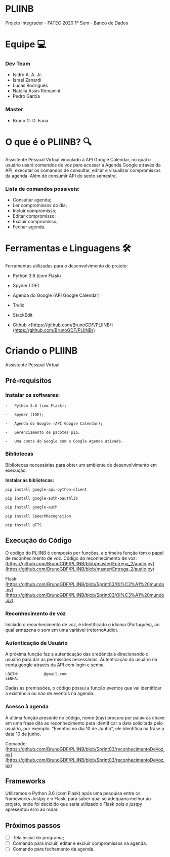 # PLIINB
Projeto Integrador - FATEC 2020 1º Sem - Banco de Dados
# [](https://github.com/BrunoGDF/PLIINB/blob/master/README.md#equipe--)[](https://github.com/BrunoGDF/PLIINB/blob/master/README.md#equipe--)**Equipe  💻**
### [](https://github.com/BrunoGDF/PLIINB/blob/master/README.md#dev-team)[](https://github.com/BrunoGDF/PLIINB/blob/master/README.md#dev-team)**Dev Team**
-   Isidro A. A. Jr.
-   Israel Zanardi
-   Lucas Rodrigues
-   Natália Assis Romanini
-   Pedro Garcia
### [](https://github.com/BrunoGDF/PLIINB/blob/master/README.md#master)[](https://github.com/BrunoGDF/PLIINB/blob/master/README.md#master)**Master**
-   Bruno G. D. Faria
# [](https://github.com/BrunoGDF/PLIINB/blob/master/README.md#o-que-%C3%A9-o-pliinb--)[](https://github.com/BrunoGDF/PLIINB/blob/master/README.md#o-que-%C3%A9-o-pliinb-)**O que é o PLIINB?  🔍**
Assistente Pessoal Virtual vinculado à API Google Calendar, no qual o usuário usará comandos de voz para acessar a Agenda Google através da API, executar os comandos de consultar, editar e visualizar compromissos da agenda. Além de consumir API do sexto semestre.
### [](https://github.com/BrunoGDF/PLIINB/blob/master/README.md#lista-de-comandos-poss%C3%ADveis)[](https://github.com/BrunoGDF/PLIINB/blob/master/README.md#lista-de-comandos-poss%C3%ADveis)**Lista de comandos possíveis:**
-   Consultar agenda;
-   Ler compromissos do dia;
-   Incluir compromisso;
-   Editar compromisso;
-   Excluir compromisso;
-    Fechar agenda.
# [](https://github.com/BrunoGDF/PLIINB/blob/master/README.md#ferramentas-e-linguagens--%EF%B8%8F)[](https://github.com/BrunoGDF/PLIINB/blob/master/README.md#ferramentas-e-linguagens-%EF%B8%8F)**Ferramentas e Linguagens**  🛠️
Ferramentas utilizadas para o desenvolvimento do projeto:
-   Python 3.6 (com Flask)
    
-   Spyder (IDE)
    
-  Agenda do Google (API Google Calendar)

-   Trello

- StackEdit 

- Github <[https://github.com/BrunoGDF/PLIINB/](https://github.com/BrunoGDF/PLIINB/)

    
    
# [](https://github.com/BrunoGDF/PLIINB/blob/master/README.md#criando--o-pliinb)Criando o PLIINB
Assistente Pessoal Virtual
## [](https://github.com/BrunoGDF/PLIINB/blob/master/README.md#pr%C3%A9-requisitos)Pré-requisitos
### [](https://github.com/BrunoGDF/PLIINB/blob/master/README.md#instalar--os-softwares)[](https://gist.github.com/PurpleBooth/109311bb0361f32d87a2#prerequisites)Instalar os softwares:
```
-   Python 3.6 (com Flask); 
    
-   Spyder (IDE);
    
-   Agenda do Google (API Google Calendar);
    
-   Gerenciamento de pacotes pip;
    
-   Uma conta do Google com o Google Agenda ativado.
```
### [](https://github.com/BrunoGDF/PLIINB/blob/master/README.md#bibliotecas)[](https://gist.github.com/PurpleBooth/109311bb0361f32d87a2#installing)Bibliotecas
Bibliotecas necessárias para obter um ambiente de desenvolvimento em execução.



**Instalar as bibliotecas:**
```
pip install google-api-python-client
```
```
pip install google-auth-oauthlib
```
```
pip install google-auth
```
```
pip install SpeechRecognition
```
```
pip install gTTS
```

## [](https://github.com/BrunoGDF/PLIINB/blob/master/README.md#execu%C3%A7%C3%A3o-do-c%C3%B3digo)[](https://gist.github.com/PurpleBooth/109311bb0361f32d87a2#built-with)Execução do Código
O código do PLIINB é composto por funções, a primeira função tem o papel de reconhecimento de voz.
Código do reconhecimento de voz: [https://github.com/BrunoGDF/PLIINB/blob/master/Entrega_2/audio.py](https://github.com/BrunoGDF/PLIINB/blob/master/Entrega_2/audio.py)


Flask: [https://github.com/BrunoGDF/PLIINB/blob/Sprint03/Ol%C3%A1%20mundo.py](https://github.com/BrunoGDF/PLIINB/blob/Sprint03/Ol%C3%A1%20mundo.py)
### [](https://github.com/BrunoGDF/PLIINB/blob/master/README.md#instalar--os-softwares)[](https://gist.github.com/PurpleBooth/109311bb0361f32d87a2#prerequisites)Reconhecimento de voz
Iniciado o reconhecimento de voz, é identificado o idioma (Português), ao qual armazena o som em uma variável (retornoAudio). 
### [](https://github.com/BrunoGDF/PLIINB/blob/master/README.md#instalar--os-softwares)[](https://gist.github.com/PurpleBooth/109311bb0361f32d87a2#prerequisites)Autenticação de Usuário
A próxima função faz a autenticação das credênciais direcionando o usuário para dar as permissões necessárias.
Autenticação do usuário na conta google através da API com login e senha.
```
LOGIN:           @gmail.com
SENHA: 
```
 
 Dadas as premissões, o código possui a função eventos que vai identificar a existência ou não de eventos na agenda.
### [](https://github.com/BrunoGDF/PLIINB/blob/master/README.md#instalar--os-softwares)[](https://gist.github.com/PurpleBooth/109311bb0361f32d87a2#prerequisites)Acesso à agenda
A última função presente no código, nome (day) procura por palavras chave em uma frase dita ao reconhecimento para identificar a data solicitada pelo usuário, por exemplo: "Eventos no dia 10 de Junho", ele identifica na frase a data 10 de junho.

Comando: 
[https://github.com/BrunoGDF/PLIINB/blob/Sprint03/reconhecimentoDeVoz.py](https://github.com/BrunoGDF/PLIINB/blob/Sprint03/reconhecimentoDeVoz.py)
## [](https://github.com/BrunoGDF/PLIINB/blob/master/README.md#frameworks)[](https://gist.github.com/PurpleBooth/109311bb0361f32d87a2#built-with)Frameworks
Utilizamos o Python 3.6 (com Flask) após uma pesquisa entre os frameworks Justpy e o Flask, para saber qual se adequaria melhor ao projeto, onde foi decidido que seria utilizado o Flask pois o justpy apresentou erro ao rodar.
## [](https://github.com/BrunoGDF/PLIINB/blob/master/README.md#pr%C3%B3ximos-passos)[](https://gist.github.com/PurpleBooth/109311bb0361f32d87a2#contributing)Próximos passos

 - [ ] Tela inicial do programa;
 - [ ]  Comando para incluir, editar e excluir compromissos na agenda.
 - [ ]  Comando para fechamento da agenda.
